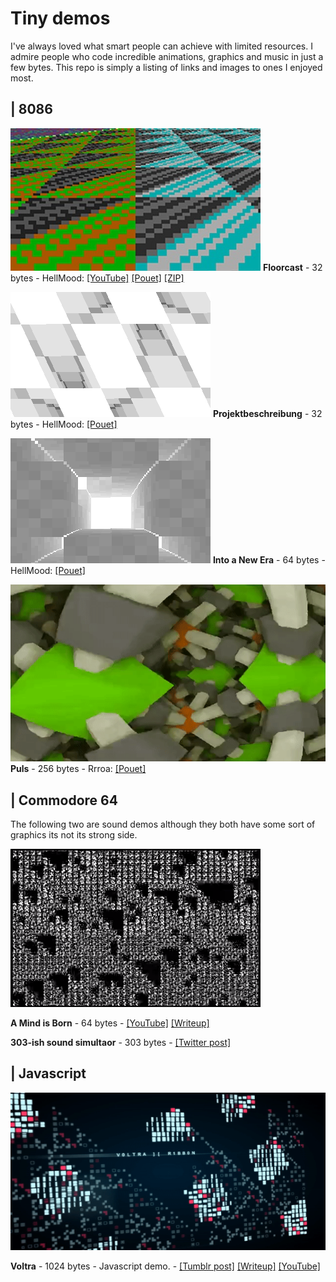 # Tiny demos

I've always loved what smart people can achieve with limited resources. I admire people who code incredible animations, graphics and music in just a few bytes. This repo is simply a listing of links and images to ones I enjoyed most.


## | 8086


![Floorcast](imgs/floorcast-screenshot.jpg)
**Floorcast** - 32 bytes - HellMood: [[YouTube]](https://www.youtube.com/watch?v=t-l3BQVJnMU) [[Pouet]](https://www.pouet.net/prod.php?which=77774) [[ZIP]](files/floorcast32.zip)

![Projektbeschreibung](imgs/Projektbeschreibung.gif)
**Projektbeschreibung** - 32 bytes - HellMood: [[Pouet]](https://www.pouet.net/prod.php?which=78044)

![Into a New Era](imgs/Intoanew.gif)
**Into a New Era** - 64 bytes - HellMood: [[Pouet]](https://www.pouet.net/prod.php?which=78044)

![Puls](imgs/puls.gif)
**Puls** - 256 bytes - Rrroa: [[Pouet]](https://www.pouet.net/prod.php?which=53816)

## | Commodore 64

The following two are sound demos although they both have some sort of graphics its not its strong side.

![A Mind is Born](imgs/amindisborn.png?1)

**A Mind is Born** - 64 bytes - [[YouTube]](https://youtu.be/sWblpsLZ-O8) [[Writeup]](https://linusakesson.net/scene/a-mind-is-born/)

**303-ish sound simultaor** - 303 bytes - [[Twitter post]](https://twitter.com/4mat_scenemusic/status/1234985010588839936)

## | Javascript

![Voltra](imgs/voltra.gif)

**Voltra** - 1024 bytes - Javascript demo. - [[Tumblr post]](https://text-mode.tumblr.com/post/169623546473/voltra-an-audiovisual-treat-in-1-kilobyte-of) [[Writeup]](http://www.p01.org/VOLTRA/) [[YouTube]](https://www.youtube.com/watch?v=WHCpVs-0maU)
